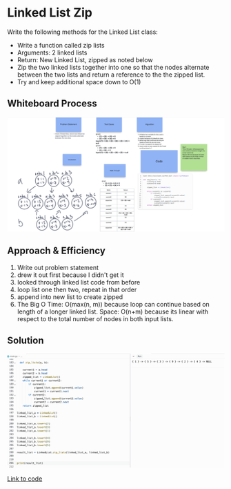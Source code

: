 # Linked List Zip

Write the following methods for the Linked List class:

- Write a function called zip lists
- Arguments: 2 linked lists
- Return: New Linked List, zipped as noted below
- Zip the two linked lists together into one so that the nodes alternate between the two lists and return a reference to the the zipped list.
- Try and keep additional space down to O(1)

## Whiteboard Process

  <!-- Embedded whiteboard image -->

  ![Whiteboard Image](whiteboard8.png)

## Approach & Efficiency

  1. Write out problem statement
  2. drew it out first because I didn't get it
  3. looked through linked list code from before
  4. loop list one then two, repeat in that order
  5. append into new list to create zipped
  6. The Big O Time: O(max(n, m)) because loop can continue based on length of a longer linked list. Space: O(n+m) because its linear with respect to the total number of nodes in both input lists.


## Solution

  ![Solution Image](solution8.png)

  [Link to code](https://replit.com/@XinDeng/code-challenges-401)
